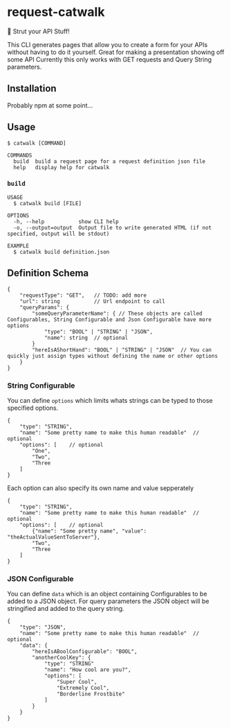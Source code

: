 # request-catwalk
👠 Strut your API Stuff!

This CLI generates pages that allow you to create a form for your APIs without having to do it yourself. Great for making a presentation showing off some API
Currently this only works with GET requests and Query String parameters.

## Installation
Probably npm at some point...

## Usage
```
$ catwalk [COMMAND]

COMMANDS
  build  build a request page for a request definition json file
  help   display help for catwalk
```

### `build`
```
USAGE
  $ catwalk build [FILE]

OPTIONS
  -h, --help           show CLI help
  -o, --output=output  Output file to write generated HTML (if not specified, output will be stdout)

EXAMPLE
  $ catwalk build definition.json
```

## Definition Schema
```
{
    "requestType": "GET",   // TODO: add more
    "url": string           // Url endpoint to call
    "queryParams": {
        "someQueryParameterName": { // These objects are called Configurables, String Configurable and Json Configurable have more options
            "type": "BOOL" | "STRING" | "JSON",
            "name": string  // optional
        }
        "hereIsAShortHand": "BOOL" | "STRING" | "JSON"  // You can quickly just assign types without defining the name or other options
    }
}
```

### String Configurable
You can define `options` which limits whats strings can be typed to those specified options.
```
{
    "type": "STRING",
    "name": "Some pretty name to make this human readable"  // optional
    "options": [    // optional
        "One",
        "Two",
        "Three
    ]
}
```

Each option can also specify its own name and value sepperately
```
{
    "type": "STRING",
    "name": "Some pretty name to make this human readable"  // optional
    "options": [    // optional
        {"name": "Some pretty name", "value": "theActualValueSentToServer"},
        "Two",
        "Three
    ]
}
```

### JSON Configurable
You can define `data` which is an object containing Configurables to be added to a JSON object. For query parameters the JSON object will be stringified and added to the query string.
```
{
    "type": "JSON",
    "name": "Some pretty name to make this human readable"  // optional
    "data": {
        "hereIsABoolConfigurable": "BOOL",
        "anotherCoolKey": {
            "type": "STRING"
            "name": "How cool are you?",
            "options": [
                "Super Cool",
                "Extremely Cool",
                "Borderline Frostbite"
            ]
        }
    }
}
```